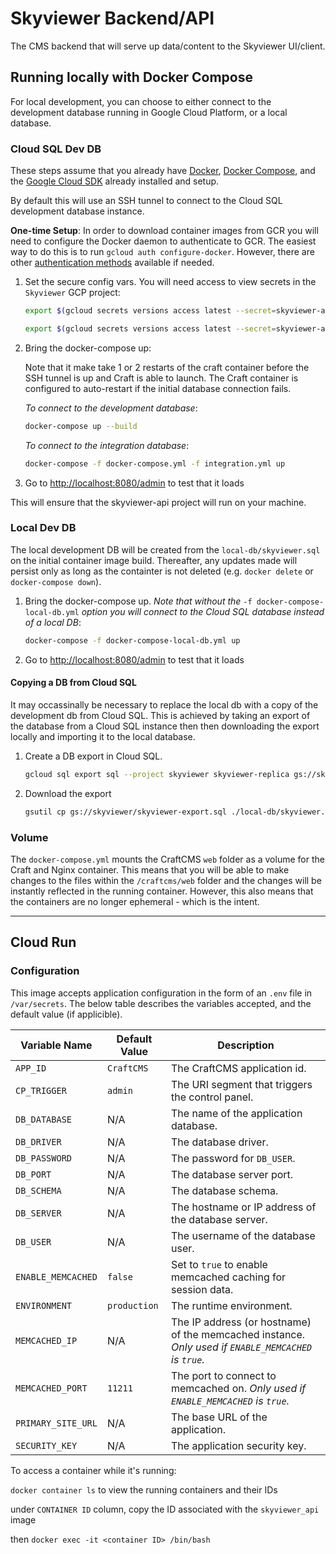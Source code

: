 # Skyviewer Backend/API

The CMS backend that will serve up data/content to the Skyviewer UI/client.

## Running locally with Docker Compose

For local development, you can choose to either connect to the development database running in Google Cloud Platform,
or a local database.

### Cloud SQL Dev DB

These steps assume that you already have [Docker](https://docs.docker.com/get-docker/),
[Docker Compose](https://docs.docker.com/compose/install/),
and the [Google Cloud SDK](https://cloud.google.com/sdk/docs/install) already installed and setup.

By default this will use an SSH tunnel to connect to the Cloud SQL development database instance.

__One-time Setup__: In order to download container images from GCR you will need to configure the Docker
daemon to authenticate to GCR. The easiest way to do this is to run `gcloud auth configure-docker`. However,
there are other [authentication methods](https://cloud.google.com/container-registry/docs/advanced-authentication)
available if needed.

1. Set the secure config vars. You will need access to view secrets in the `Skyviewer` GCP project:

    ```bash
    export $(gcloud secrets versions access latest --secret=skyviewer-api-env-dev --project=skyviewer | grep DB_PASSWORD)

    export $(gcloud secrets versions access latest --secret=skyviewer-api-env-dev --project=skyviewer | grep SECURITY_KEY)
    ```

2. Bring the docker-compose up:

   Note that it make take 1 or 2 restarts of the craft container before the SSH tunnel is up and Craft is able to launch. The Craft container is configured to auto-restart if the initial database connection fails.

    *To connect to the development database*:

    ```bash
    docker-compose up --build
    ```

    *To connect to the integration database*:

    ```bash
    docker-compose -f docker-compose.yml -f integration.yml up
    ```

3. Go to <http://localhost:8080/admin> to test that it loads

This will ensure that the skyviewer-api project will run on your machine.

### Local Dev DB

The local development DB will be created from the `local-db/skyviewer.sql` on the initial container image build. Thereafter, any updates made will persist only as long as the containter is not deleted (e.g. `docker delete` or `docker-compose down`).

1. Bring the docker-compose up. _Note that without the_ `-f docker-compose-local-db.yml` _option you will connect to the Cloud SQL database instead of a local DB_:

    ```bash
    docker-compose -f docker-compose-local-db.yml up
    ```

2. Go to <http://localhost:8080/admin> to test that it loads

#### Copying a DB from Cloud SQL

It may occassinally be necessary to replace the local db with a copy of the development db from Cloud SQL. This is achieved by taking an export of the database from a Cloud SQL instance then then downloading the export locally and importing it to the local database.

1. Create a DB export in Cloud SQL.

   ```bash
   gcloud sql export sql --project skyviewer skyviewer-replica gs://skyviewer/skyviewer-export.sql --database=skyviewer
   ```

2. Download the export

   ```bash
   gsutil cp gs://skyviewer/skyviewer-export.sql ./local-db/skyviewer.sql
   ```

### Volume

The `docker-compose.yml` mounts the CraftCMS `web` folder as a volume for the Craft and Nginx container. This means that you will be able to make changes to the files within the `/craftcms/web` folder and the changes will be instantly reflected in the running container. However, this also means that the containers are no longer ephemeral - which is the intent.

---

## Cloud Run

### Configuration

This image accepts application configuration in the form of an ```.env``` file in ```/var/secrets```. The below table describes the variables accepted, and the default value (if applicible).

| Variable Name | Default Value | Description |
| --- | --- | --- |
| `APP_ID` | `CraftCMS` | The CraftCMS application id. |
| `CP_TRIGGER` | `admin` | The URI segment that triggers the control panel. |
| `DB_DATABASE` | N/A | The name of the application database. |
| `DB_DRIVER` | N/A | The database driver. |
| `DB_PASSWORD` | N/A | The password for `DB_USER`. |
| `DB_PORT` | N/A | The database server port. |
| `DB_SCHEMA` | N/A | The database schema. |
| `DB_SERVER` | N/A | The hostname or IP address of the database server. |
| `DB_USER` | N/A | The username of the database user. |
| `ENABLE_MEMCACHED` | `false` | Set to `true` to enable memcached caching for session data. |
| `ENVIRONMENT` | `production` | The runtime environment. |
| `MEMCACHED_IP` | N/A | The IP address (or hostname) of the memcached instance. *Only used if `ENABLE_MEMCACHED` is `true`.* |
| `MEMCACHED_PORT` | `11211` | The port to connect to memcached on. *Only used if `ENABLE_MEMCACHED` is `true`.* |
| `PRIMARY_SITE_URL` | N/A | The base URL of the application. |
| `SECURITY_KEY` | N/A | The application security key. |

To access a container while it's running:

`docker container ls` to view the running containers and their IDs

under `CONTAINER ID` column, copy the ID associated with the `skyviewer_api` image

then `docker exec -it <container ID> /bin/bash`
